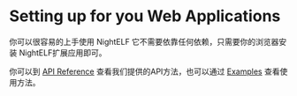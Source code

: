 # Setting up for you Web Applications

你可以很容易的上手使用 NightELF 它不需要依靠任何依赖，只需要你的浏览器安装 NightELF扩展应用即可。

你可以到 [API Reference](ApiReference/ApiReference.md) 查看我们提供的API方法，也可以通过 [Examples](../Examples/Examples.md) 查看使用方法。

